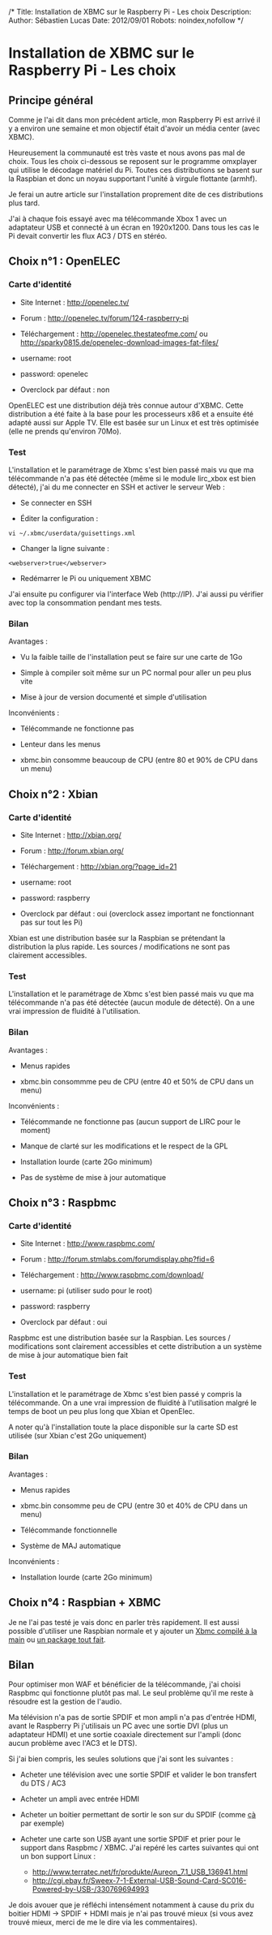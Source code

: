 /*
Title: Installation de XBMC sur le Raspberry Pi - Les choix
Description: 
Author: Sébastien Lucas
Date: 2012/09/01
Robots: noindex,nofollow
*/
# Installation de XBMC sur le Raspberry Pi - Les choix

## Principe général
Comme je l'ai dit dans mon précédent article, mon Raspberry Pi est arrivé il y a environ une semaine et mon objectif était d'avoir un média center (avec XBMC).

Heureusement la communauté est très vaste et nous avons pas mal de choix. Tous les choix ci-dessous se reposent sur le programme omxplayer qui utilise le décodage matériel du Pi. Toutes ces distributions se basent sur la Raspbian et donc un noyau supportant l'unité à virgule flottante (armhf).

Je ferai un autre article sur l'installation proprement dite de ces distributions plus tard.

J'ai à chaque fois essayé avec ma télécommande Xbox 1 avec un adaptateur USB et connecté à un écran en 1920x1200. Dans tous les cas le Pi devait convertir les flux AC3 / DTS en stéréo.

## Choix n°1 : OpenELEC

### Carte d'identité

*	Site Internet : http://openelec.tv/

*	Forum : http://openelec.tv/forum/124-raspberry-pi

*	Téléchargement : http://openelec.thestateofme.com/ ou http://sparky0815.de/openelec-download-images-fat-files/

*	username: root

*	password: openelec

*	Overclock par défaut : non
  
OpenELEC est une distribution déjà très connue autour d'XBMC. Cette distribution a été faite à la base pour les processeurs x86 et a ensuite été adapté aussi sur Apple TV. Elle est basée sur un Linux et est très optimisée (elle ne prends qu'environ 70Mo).
### Test

L'installation et le paramétrage de Xbmc s'est bien passé mais vu que ma télécommande n'a pas été détectée (même si le module lirc_xbox est bien détecté), j'ai du me connecter en SSH et activer le serveur Web :

*	Se connecter en SSH

*	Éditer la configuration :
```
vi ~/.xbmc/userdata/guisettings.xml
```

*	Changer la ligne suivante :
```
<webserver>true</webserver>
```

*	Redémarrer le Pi ou uniquement XBMC
  
J'ai ensuite pu configurer via l'interface Web (http://IP). J'ai aussi pu vérifier avec top la consommation pendant mes tests.
### Bilan

Avantages :

*	Vu la faible taille de l'installation peut se faire sur une carte de 1Go

*	Simple à compiler soit même sur un PC normal pour aller un peu plus vite

*	Mise à jour de version documenté et simple d'utilisation
  
Inconvénients :

*	Télécommande ne fonctionne pas 

*	Lenteur dans les menus

*	xbmc.bin consomme beaucoup de CPU (entre 80 et 90% de CPU dans un menu)
## Choix n°2 : Xbian

### Carte d'identité

*	Site Internet : http://xbian.org/

*	Forum : http://forum.xbian.org/

*	Téléchargement : http://xbian.org/?page_id=21

*	username: root

*	password: raspberry

*	Overclock par défaut : oui (overclock assez important ne fonctionnant pas sur tout les Pi)
  
Xbian est une distribution basée sur la Raspbian se prétendant la distribution la plus rapide. Les sources / modifications ne sont pas clairement accessibles.
### Test

L'installation et le paramétrage de Xbmc s'est bien passé mais vu que ma télécommande n'a pas été détectée (aucun module de détecté). On a une vrai impression de fluidité à l'utilisation.
### Bilan

Avantages :

*	Menus rapides

*	xbmc.bin consommme peu de CPU (entre 40 et 50% de CPU dans un menu)
  
Inconvénients :

*	Télécommande ne fonctionne pas (aucun support de LIRC pour le moment)

*	Manque de clarté sur les modifications et le respect de la GPL

*	Installation lourde (carte 2Go minimum)

*	Pas de système de mise à jour automatique
## Choix n°3 : Raspbmc

### Carte d'identité

*	Site Internet : http://www.raspbmc.com/

*	Forum : http://forum.stmlabs.com/forumdisplay.php?fid=6

*	Téléchargement : http://www.raspbmc.com/download/

*	username: pi (utiliser sudo pour le root)

*	password: raspberry

*	Overclock par défaut : oui
  
Raspbmc est une distribution basée sur la Raspbian. Les sources / modifications sont clairement accessibles et cette distribution a un système de mise à jour automatique bien fait
### Test

L'installation et le paramétrage de Xbmc s'est bien passé y compris la télécommande. On a une vrai impression de fluidité à l'utilisation malgré le temps de boot un peu plus long que Xbian et OpenElec.

A noter qu'à l'installation toute la place disponible sur la carte SD est utilisée (sur Xbian c'est 2Go uniquement)
### Bilan

Avantages :

*	Menus rapides

*	xbmc.bin consomme peu de CPU (entre 30 et 40% de CPU dans un menu)

*	Télécommande fonctionnelle

*	Système de MAJ automatique
  
Inconvénients :

*	Installation lourde (carte 2Go minimum)
##  Choix n°4 : Raspbian + XBMC 

Je ne l'ai pas testé je vais donc en parler très rapidement. Il est aussi possible d'utiliser une Raspbian normale et y ajouter un [Xbmc compilé à la main](http://www.raspbian.org/RaspbianXBMC) ou [un package tout fait](http://www.raspberrypi.org/phpBB3/viewtopic.php?t=12455).
## Bilan

Pour optimiser mon WAF et bénéficier de la télécommande, j'ai choisi Raspbmc qui fonctionne plutôt pas mal. Le seul problème qu'il me reste à résoudre est la gestion de l'audio.

Ma télévision n'a pas de sortie SPDIF et mon ampli n'a pas d'entrée HDMI, avant le Raspberry Pi j'utilisais un PC avec une sortie DVI (plus un adaptateur HDMI) et une sortie coaxiale directement sur l'ampli (donc aucun problème avec l'AC3 et le DTS).

Si j'ai bien compris, les seules solutions que j'ai sont les suivantes :

*	Acheter une télévision avec une sortie SPDIF et valider le bon transfert du DTS / AC3 

*	Acheter un ampli avec entrée HDMI

*	Acheter un boitier permettant de sortir le son sur du SPDIF (comme [çà](http://cgi.ebay.fr/HDMI-PCM-7-1-5-1-Surround-Sound-Optical-Audio-Decoder-/350247931305?pt=US_Internet_Media_Streamers&hash=item518c674da9) par exemple)

*	Acheter une carte son USB ayant une sortie SPDIF et prier pour le support dans Raspbmc / XBMC. J'ai repéré les cartes suivantes qui ont un bon support Linux :
    * http://www.terratec.net/fr/produkte/Aureon_7.1_USB_136941.html
    * http://cgi.ebay.fr/Sweex-7-1-External-USB-Sound-Card-SC016-Powered-by-USB-/330769694993
    
Je dois avouer que je réfléchi intensément notamment à cause du prix du boitier HDMI -> SPDIF + HDMI mais je n'ai pas trouvé mieux (si vous avez trouvé mieux, merci de me le dire via les commentaires).    
